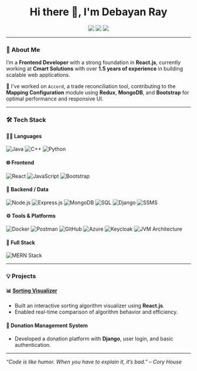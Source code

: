 <h1 align="center">Hi there 👋, I'm Debayan Ray</h1>
<p align="center">
  <a href="https://github.com/Godric2003D"><img src="https://img.shields.io/github/followers/Godric2003D?label=Follow&style=social" /></a>
  <a href="mailto:debayanray39@gmail.com"><img src="https://img.shields.io/badge/Email-debayanray39@gmail.com-red?style=flat-square&logo=gmail" /></a>
  <a href="https://www.linkedin.com/in/debayan-ray-8a8540201/"><img src="https://img.shields.io/badge/LinkedIn-Debayan%20Ray-blue?style=flat-square&logo=linkedin" /></a>
</p>

---

### 🚀 About Me

I’m a **Frontend Developer** with a strong foundation in **React.js**, currently working at **Cmart Solutions** with over **1.5 years of experience** in building scalable web applications.

🔧 I've worked on `Accord`, a trade reconciliation tool, contributing to the **Mapping Configuration** module using **Redux**, **MongoDB**, and **Bootstrap** for optimal performance and responsive UI.

---

### 🛠️ Tech Stack

#### 🧑‍💻 Languages  
![Java](https://img.shields.io/badge/-Java-007396?logo=java&logoColor=white&style=flat)
![C++](https://img.shields.io/badge/-C++-00599C?logo=c%2B%2B&logoColor=white&style=flat)
![Python](https://img.shields.io/badge/-Python-3776AB?logo=python&logoColor=white&style=flat)

#### 🌐 Frontend  
![React](https://img.shields.io/badge/-React-61DAFB?logo=react&logoColor=white&style=flat)
![JavaScript](https://img.shields.io/badge/-JavaScript-F7DF1E?logo=javascript&logoColor=black&style=flat)
![Bootstrap](https://img.shields.io/badge/-Bootstrap-7952B3?logo=bootstrap&logoColor=white&style=flat)

#### 🔧 Backend / Data  
![Node.js](https://img.shields.io/badge/-Node.js-339933?logo=node.js&logoColor=white&style=flat)
![Express.js](https://img.shields.io/badge/-Express.js-000000?logo=express&logoColor=white&style=flat)
![MongoDB](https://img.shields.io/badge/-MongoDB-47A248?logo=mongodb&logoColor=white&style=flat)
![SQL](https://img.shields.io/badge/-SQL-4479A1?logo=postgresql&logoColor=white&style=flat)
![Django](https://img.shields.io/badge/-Django-092E20?logo=django&logoColor=white&style=flat)
![SSMS](https://img.shields.io/badge/-SSMS-CC2927?logo=microsoft-sql-server&logoColor=white&style=flat)

#### ⚙️ Tools & Platforms  
![Docker](https://img.shields.io/badge/-Docker-2496ED?logo=docker&logoColor=white&style=flat)
![Postman](https://img.shields.io/badge/-Postman-FF6C37?logo=postman&logoColor=white&style=flat)
![GitHub](https://img.shields.io/badge/-GitHub-181717?logo=github&logoColor=white&style=flat)
![Azure](https://img.shields.io/badge/-Azure-0078D4?logo=microsoft-azure&logoColor=white&style=flat)
![Keycloak](https://img.shields.io/badge/-Keycloak-0066CC?logo=keycloak&logoColor=white&style=flat)
![JVM Architecture](https://img.shields.io/badge/-JVM%20Architecture-FFCA28?style=flat&logo=apachetomcat&logoColor=black)

#### 🚀 Full Stack  
![MERN Stack](https://img.shields.io/badge/-MERN%20Stack-3FA037?style=flat&logo=mongodb&logoColor=white)

---

### 💡 Projects

#### 📊 [Sorting Visualizer](https://sorting-visualizer-ivory-ten.vercel.app/)
- Built an interactive sorting algorithm visualizer using **React.js**.
- Enabled real-time comparison of algorithm behavior and efficiency.

#### 🤝 Donation Management System
- Developed a donation platform with **Django**, user login, and basic authentication.

---

*“Code is like humor. When you have to explain it, it’s bad.” – Cory House*
